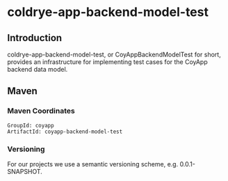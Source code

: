# coldrye-app-backend-model-test

## Introduction

coldrye-app-backend-model-test, or CoyAppBackendModelTest for short, provides an
infrastructure for implementing test cases for the CoyApp backend data model.


## Maven

### Maven Coordinates

```
GroupId: coyapp
ArtifactId: coyapp-backend-model-test
```

### Versioning

For our projects we use a semantic versioning scheme, e.g. 0.0.1-SNAPSHOT.
